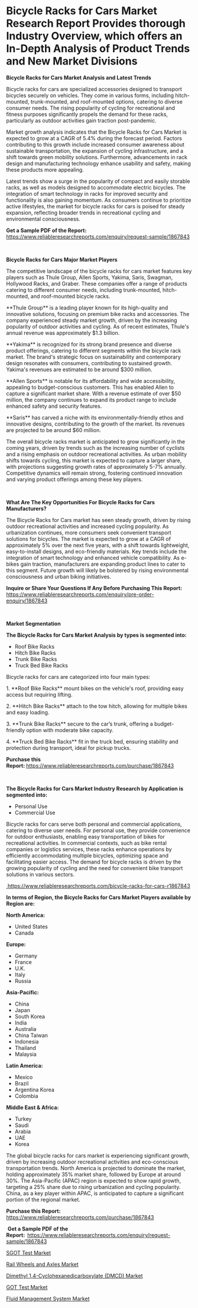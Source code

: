 <p><h1>Bicycle Racks for Cars Market Research Report Provides thorough Industry Overview, which offers an In-Depth Analysis of Product Trends and New Market Divisions</h1></p><p><strong>Bicycle Racks for Cars Market Analysis and Latest Trends</strong></p>
<p><p>Bicycle racks for cars are specialized accessories designed to transport bicycles securely on vehicles. They come in various forms, including hitch-mounted, trunk-mounted, and roof-mounted options, catering to diverse consumer needs. The rising popularity of cycling for recreational and fitness purposes significantly propels the demand for these racks, particularly as outdoor activities gain traction post-pandemic.</p><p>Market growth analysis indicates that the Bicycle Racks for Cars Market is expected to grow at a CAGR of 5.4% during the forecast period. Factors contributing to this growth include increased consumer awareness about sustainable transportation, the expansion of cycling infrastructure, and a shift towards green mobility solutions. Furthermore, advancements in rack design and manufacturing technology enhance usability and safety, making these products more appealing.</p><p>Latest trends show a surge in the popularity of compact and easily storable racks, as well as models designed to accommodate electric bicycles. The integration of smart technology in racks for improved security and functionality is also gaining momentum. As consumers continue to prioritize active lifestyles, the market for bicycle racks for cars is poised for steady expansion, reflecting broader trends in recreational cycling and environmental consciousness.</p></p>
<p><strong>Get a Sample PDF of the Report:&nbsp;</strong> <a href="https://www.reliableresearchreports.com/enquiry/request-sample/1867843?utm_campaign=16&utm_medium=2&utm_source=Github&utm_content=ia&utm_term=02112024&utm_id=bicycle-racks-for-cars">https://www.reliableresearchreports.com/enquiry/request-sample/1867843</a></p>
<p>&nbsp;</p>
<p><strong>Bicycle Racks for Cars Major Market Players</strong></p>
<p><p>The competitive landscape of the bicycle racks for cars market features key players such as Thule Group, Allen Sports, Yakima, Saris, Swagman, Hollywood Racks, and Graber. These companies offer a range of products catering to different consumer needs, including trunk-mounted, hitch-mounted, and roof-mounted bicycle racks.</p><p>**Thule Group** is a leading player known for its high-quality and innovative solutions, focusing on premium bike racks and accessories. The company experienced steady market growth, driven by the increasing popularity of outdoor activities and cycling. As of recent estimates, Thule's annual revenue was approximately $1.3 billion.</p><p>**Yakima** is recognized for its strong brand presence and diverse product offerings, catering to different segments within the bicycle rack market. The brand's strategic focus on sustainability and contemporary design resonates with consumers, contributing to sustained growth. Yakima's revenues are estimated to be around $300 million.</p><p>**Allen Sports** is notable for its affordability and wide accessibility, appealing to budget-conscious customers. This has enabled Allen to capture a significant market share. With a revenue estimate of over $50 million, the company continues to expand its product range to include enhanced safety and security features.</p><p>**Saris** has carved a niche with its environmentally-friendly ethos and innovative designs, contributing to the growth of the market. Its revenues are projected to be around $60 million.</p><p>The overall bicycle racks market is anticipated to grow significantly in the coming years, driven by trends such as the increasing number of cyclists and a rising emphasis on outdoor recreational activities. As urban mobility shifts towards cycling, this market is expected to capture a larger share, with projections suggesting growth rates of approximately 5-7% annually. Competitive dynamics will remain strong, fostering continued innovation and varying product offerings among these key players.</p></p>
<p>&nbsp;</p>
<p><strong>What Are The Key Opportunities For Bicycle Racks for Cars Manufacturers?</strong></p>
<p><p>The Bicycle Racks for Cars market has seen steady growth, driven by rising outdoor recreational activities and increased cycling popularity. As urbanization continues, more consumers seek convenient transport solutions for bicycles. The market is expected to grow at a CAGR of approximately 5% over the next five years, with a shift towards lightweight, easy-to-install designs, and eco-friendly materials. Key trends include the integration of smart technology and enhanced vehicle compatibility. As e-bikes gain traction, manufacturers are expanding product lines to cater to this segment. Future growth will likely be bolstered by rising environmental consciousness and urban biking initiatives.</p></p>
<p><strong>Inquire or Share Your Questions If Any Before Purchasing This Report:</strong> <a href="https://www.reliableresearchreports.com/enquiry/pre-order-enquiry/1867843?utm_campaign=16&utm_medium=2&utm_source=Github&utm_content=ia&utm_term=02112024&utm_id=bicycle-racks-for-cars">https://www.reliableresearchreports.com/enquiry/pre-order-enquiry/1867843</a></p>
<p>&nbsp;</p>
<p><strong>Market Segmentation</strong></p>
<p><strong>The Bicycle Racks for Cars Market Analysis by types is segmented into:</strong></p>
<p><ul><li>Roof Bike Racks</li><li>Hitch Bike Racks</li><li>Trunk Bike Racks</li><li>Truck Bed Bike Racks</li></ul></p>
<p><p>Bicycle racks for cars are categorized into four main types: </p><p>1. **Roof Bike Racks** mount bikes on the vehicle's roof, providing easy access but requiring lifting. </p><p>2. **Hitch Bike Racks** attach to the tow hitch, allowing for multiple bikes and easy loading. </p><p>3. **Trunk Bike Racks** secure to the car’s trunk, offering a budget-friendly option with moderate bike capacity. </p><p>4. **Truck Bed Bike Racks** fit in the truck bed, ensuring stability and protection during transport, ideal for pickup trucks.</p></p>
<p><strong>Purchase this Report:&nbsp;</strong><a href="https://www.reliableresearchreports.com/purchase/1867843?utm_campaign=16&utm_medium=2&utm_source=Github&utm_content=ia&utm_term=02112024&utm_id=bicycle-racks-for-cars">https://www.reliableresearchreports.com/purchase/1867843</a></p>
<p>&nbsp;</p>
<p><strong>The Bicycle Racks for Cars Market Industry Research by Application is segmented into:</strong></p>
<p><ul><li>Personal Use</li><li>Commercial Use</li></ul></p>
<p><p>Bicycle racks for cars serve both personal and commercial applications, catering to diverse user needs. For personal use, they provide convenience for outdoor enthusiasts, enabling easy transportation of bikes for recreational activities. In commercial contexts, such as bike rental companies or logistics services, these racks enhance operations by efficiently accommodating multiple bicycles, optimizing space and facilitating easier access. The demand for bicycle racks is driven by the growing popularity of cycling and the need for convenient bike transport solutions in various sectors.</p></p>
<p><a href="https://www.reliableresearchreports.com/bicycle-racks-for-cars-r1867843?utm_campaign=16&utm_medium=2&utm_source=Github&utm_content=ia&utm_term=02112024&utm_id=bicycle-racks-for-cars">&nbsp;https://www.reliableresearchreports.com/bicycle-racks-for-cars-r1867843</a></p>
<p><strong>In terms of Region, the Bicycle Racks for Cars Market Players available by Region are:</strong></p>
<p>
    <p> <strong> North America: </strong>
        <ul>
            <li>United States</li>
            <li>Canada</li>
        </ul>
        </p> 
    <p> <strong> Europe: </strong>
        <ul>
            <li>Germany</li>
            <li>France</li>
            <li>U.K.</li>
            <li>Italy</li>
            <li>Russia</li>
        </ul>
        </p> 
    <p> <strong> Asia-Pacific: </strong>
        <ul>
            <li>China</li>
            <li>Japan</li>
            <li>South Korea</li>
            <li>India</li>
            <li>Australia</li>
            <li>China Taiwan</li>
            <li>Indonesia</li>
            <li>Thailand</li>
            <li>Malaysia</li>
        </ul>
        </p> 
    <p> <strong> Latin America: </strong>
        <ul>
            <li>Mexico</li>
            <li>Brazil</li>
            <li>Argentina Korea</li>
            <li>Colombia</li>
        </ul>
        </p> 
    <p> <strong> Middle East & Africa: </strong>
        <ul>
            <li>Turkey</li>
            <li>Saudi</li>
            <li>Arabia</li>
            <li>UAE</li>
            <li>Korea</li>
        </ul>
    </p>
    </p>
<p><p>The global bicycle racks for cars market is experiencing significant growth, driven by increasing outdoor recreational activities and eco-conscious transportation trends. North America is projected to dominate the market, holding approximately 35% market share, followed by Europe at around 30%. The Asia-Pacific (APAC) region is expected to show rapid growth, targeting a 25% share due to rising urbanization and cycling popularity. China, as a key player within APAC, is anticipated to capture a significant portion of the regional market.</p></p>
<p><strong>Purchase this Report: </strong><a href="https://www.reliableresearchreports.com/purchase/1867843?utm_campaign=16&utm_medium=2&utm_source=Github&utm_content=ia&utm_term=02112024&utm_id=bicycle-racks-for-cars">https://www.reliableresearchreports.com/purchase/1867843</a></p>
<p>&nbsp;<strong>Get a Sample PDF of the Report:&nbsp;&nbsp;</strong><a href="https://www.reliableresearchreports.com/enquiry/request-sample/1867843?utm_campaign=16&utm_medium=2&utm_source=Github&utm_content=ia&utm_term=02112024&utm_id=bicycle-racks-for-cars">https://www.reliableresearchreports.com/enquiry/request-sample/1867843</a></p>
<p><strong></strong></p>
<p><p><a href="https://issuu.com/reportprime-2/docs/sgot-test-market-size-2030.pptx_f3d32fc2daf7b2?utm_campaign=16&utm_medium=2&utm_source=Github&utm_content=ia&utm_term=02112024&utm_id=bicycle-racks-for-cars">SGOT Test Market</a></p><p><a href="https://github.com/boringzqthorperec/Market-Research-Report-List-1/blob/main/rail-wheels-and-axles-market.md?utm_campaign=16&utm_medium=2&utm_source=Github&utm_content=ia&utm_term=02112024&utm_id=bicycle-racks-for-cars">Rail Wheels and Axles Market</a></p><p><a href="https://www.linkedin.com/pulse/global-dimethyl-14-cyclohexanedicarboxylate-dmcd-market-comprehensive-f5fxf?utm_campaign=16&utm_medium=2&utm_source=Github&utm_content=ia&utm_term=02112024&utm_id=bicycle-racks-for-cars">Dimethyl 1,4-Cyclohexanedicarboxylate (DMCD) Market</a></p><p><a href="https://issuu.com/reportprime-2/docs/got-test-market-size-2030.pptx_28c0186cea213b?utm_campaign=16&utm_medium=2&utm_source=Github&utm_content=ia&utm_term=02112024&utm_id=bicycle-racks-for-cars">GOT Test Market</a></p><p><a href="https://github.com/mynearvphamillwd7/Market-Research-Report-List-1/blob/main/fluid-management-system-market.md?utm_campaign=16&utm_medium=2&utm_source=Github&utm_content=ia&utm_term=02112024&utm_id=bicycle-racks-for-cars">Fluid Management System Market</a></p></p>